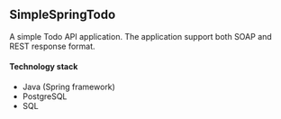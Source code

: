 ## SimpleSpringTodo
A simple Todo API application. The application support both SOAP and REST response format. 

#### Technology stack
- Java (Spring framework)
- PostgreSQL
- SQL
